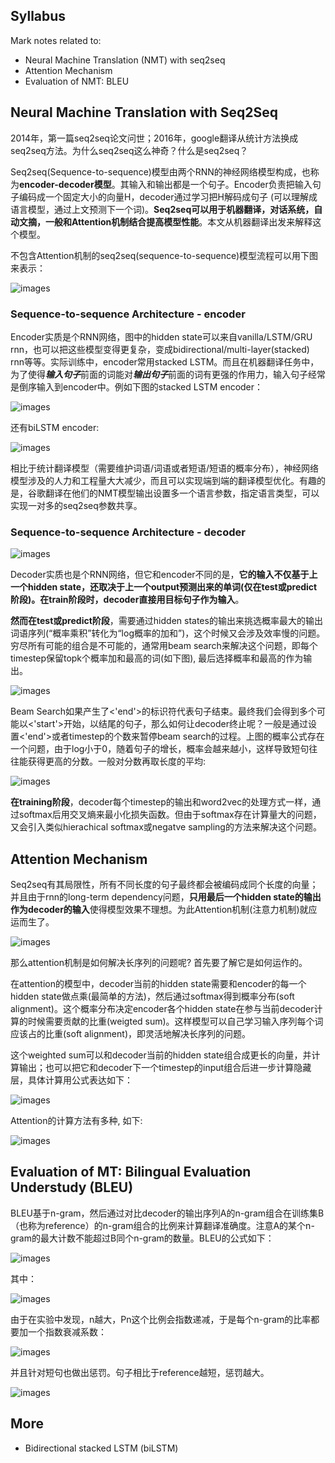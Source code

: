 
## Syllabus

Mark notes related to:

* Neural Machine Translation (NMT) with seq2seq
* Attention Mechanism
* Evaluation of NMT: BLEU

## Neural Machine Translation with Seq2Seq

2014年，第一篇seq2seq论文问世；2016年，google翻译从统计方法换成seq2seq方法。为什么seq2seq这么神奇？什么是seq2seq？

Seq2seq(Sequence-to-sequence)模型由两个RNN的神经网络模型构成，也称为**encoder-decoder模型**。其输入和输出都是一个句子。Encoder负责把输入句子编码成一个固定大小的向量H，decoder通过学习把H解码成句子 (可以理解成语言模型，通过上文预测下一个词)。**Seq2seq可以用于机器翻译，对话系统，自动文摘，一般和Attention机制结合提高模型性能**。本文从机器翻译出发来解释这个模型。

不包含Attention机制的seq2seq(sequence-to-sequence)模型流程可以用下图来表示：

![images](https://raw.githubusercontent.com/fionattu/nlp_algorithms/master/pics/seq2seq.png)

### Sequence-to-sequence Architecture - encoder

Encoder实质是个RNN网络，图中的hidden state可以来自vanilla/LSTM/GRU rnn，也可以把这些模型变得更复杂，变成bidirectional/multi-layer(stacked) rnn等等。实际训练中，encoder常用stacked LSTM。而且在机器翻译任务中，为了使得***输入句子***前面的词能对***输出句子***前面的词有更强的作用力，输入句子经常是倒序输入到encoder中。例如下图的stacked LSTM encoder：

![images](https://raw.githubusercontent.com/fionattu/nlp_algorithms/master/pics/encoder.png)

还有biLSTM encoder:

![images](https://raw.githubusercontent.com/fionattu/nlp_algorithms/master/pics/bilstm.png)

相比于统计翻译模型（需要维护词语/词语或者短语/短语的概率分布），神经网络模型涉及的人力和工程量大大减少，而且可以实现端到端的翻译模型优化。有趣的是，谷歌翻译在他们的NMT模型输出设置多一个语言参数，指定语言类型，可以实现一对多的seq2seq参数共享。

### Sequence-to-sequence Architecture - decoder

![images](https://raw.githubusercontent.com/fionattu/nlp_algorithms/master/pics/decoder.png)

Decoder实质也是个RNN网络，但它和encoder不同的是，**它的输入不仅基于上一个hidden state，还取决于上一个output预测出来的单词(仅在test或predict阶段)。在train阶段时，decoder直接用目标句子作为输入**。

**然而在test或predict阶段**，需要通过hidden states的输出来挑选概率最大的输出词语序列(“概率乘积”转化为“log概率的加和”)，这个时候又会涉及效率慢的问题。穷尽所有可能的组合是不可能的，通常用beam search来解决这个问题，即每个timestep保留topk个概率加和最高的词(如下图), 最后选择概率和最高的作为输出。

![images](https://raw.githubusercontent.com/fionattu/nlp_algorithms/master/pics/beamsearch.png)

Beam Search如果产生了<'end'>的标识符代表句子结束。最终我们会得到多个可能以<'start'>开始，以<end>结尾的句子，那么如何让decoder终止呢？一般是通过设置<'end'>或者timestep的个数来暂停beam search的过程。上图的概率公式存在一个问题，由于log小于0，随着句子的增长，概率会越来越小，这样导致短句往往能获得更高的分数。一般对分数再取长度的平均:

![images](https://raw.githubusercontent.com/fionattu/nlp_algorithms/master/pics/ave_beamsearch.png)

**在training阶段**，decoder每个timestep的输出和word2vec的处理方式一样，通过softmax后用交叉熵来最小化损失函数。但由于softmax存在计算量大的问题，又会引入类似hierachical softmax或negatve sampling的方法来解决这个问题。

## Attention Mechanism

Seq2seq有其局限性，所有不同长度的句子最终都会被编码成同个长度的向量；并且由于rnn的long-term dependency问题，**只用最后一个hidden state的输出作为decoder的输入**使得模型效果不理想。为此Attention机制(注意力机制)就应运而生了。

![images](https://raw.githubusercontent.com/fionattu/nlp_algorithms/master/pics/attention.png)

那么attention机制是如何解决长序列的问题呢? 首先要了解它是如何运作的。

在attention的模型中，decoder当前的hidden state需要和encoder的每一个hidden state做点乘(最简单的方法)，然后通过softmax得到概率分布(soft alignment)。这个概率分布决定encoder各个hidden state在参与当前decoder计算的时候需要贡献的比重(weigted sum)。这样模型可以自己学习输入序列每个词应该占的比重(soft alignment)，即灵活地解决长序列的问题。

这个weighted sum可以和decoder当前的hidden state组合成更长的向量，并计算输出；也可以把它和decoder下一个timestep的input组合后进一步计算隐藏层，具体计算用公式表达如下：

![images](https://raw.githubusercontent.com/fionattu/nlp_algorithms/master/pics/attention_cal.png)

Attention的计算方法有多种, 如下:

![images](https://raw.githubusercontent.com/fionattu/nlp_algorithms/master/pics/attention_diff_methods.png)

## Evaluation of MT: Bilingual Evaluation Understudy (BLEU)

BLEU基于n-gram，然后通过对比decoder的输出序列A的n-gram组合在训练集B（也称为reference）的n-gram组合的比例来计算翻译准确度。注意A的某个n-gram的最大计数不能超过B同个n-gram的数量。BLEU的公式如下：

![images](https://raw.githubusercontent.com/fionattu/nlp_algorithms/master/pics/bleu_0.png)

其中：

![images](https://raw.githubusercontent.com/fionattu/nlp_algorithms/master/pics/bleu_1.png)

由于在实验中发现，n越大，Pn这个比例会指数递减，于是每个n-gram的比率都要加一个指数衰减系数：

![images](https://raw.githubusercontent.com/fionattu/nlp_algorithms/master/pics/bleu_2.png)

并且针对短句也做出惩罚。句子相比于reference越短，惩罚越大。

![images](https://raw.githubusercontent.com/fionattu/nlp_algorithms/master/pics/bleu_3.png)


## More

* Bidirectional stacked LSTM (biLSTM)